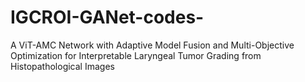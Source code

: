 # IGCROI-GANet-codes-
A ViT-AMC Network with Adaptive Model Fusion and Multi-Objective Optimization for Interpretable Laryngeal Tumor Grading from Histopathological Images 



